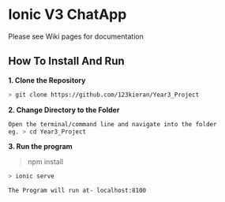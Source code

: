 # Ionic V3 ChatApp

Please see Wiki pages for documentation

## How To Install And Run 

**1. Clone the Repository**
```bash
> git clone https://github.com/123kieran/Year3_Project
```
**2. Change Directory to the Folder**

```bash
Open the terminal/command line and navigate into the folder 
eg. > cd Year3_Project
```

**3. Run the program**

> npm install
```bash
> ionic serve

The Program will run at- localhost:8100
